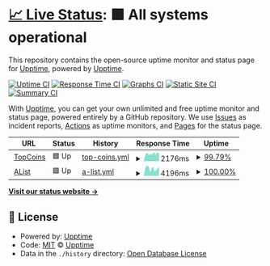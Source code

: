 # [📈 Live Status](https://klentoy.github.io/shipwreck-uptime/): <!--live status--> **🟩 All systems operational**

This repository contains the open-source uptime monitor and status page for [Upptime](https://upptime.js.org), powered by [Upptime](https://github.com/upptime/upptime).

[![Uptime CI](https://github.com/klentoy/shipwreck-uptime/workflows/Uptime%20CI/badge.svg)](https://github.com/klentoy/shipwreck-uptime/actions?query=workflow%3A%22Uptime+CI%22)
[![Response Time CI](https://github.com/klentoy/shipwreck-uptime/workflows/Response%20Time%20CI/badge.svg)](https://github.com/klentoy/shipwreck-uptime/actions?query=workflow%3A%22Response+Time+CI%22)
[![Graphs CI](https://github.com/klentoy/shipwreck-uptime/workflows/Graphs%20CI/badge.svg)](https://github.com/klentoy/shipwreck-uptime/actions?query=workflow%3A%22Graphs+CI%22)
[![Static Site CI](https://github.com/klentoy/shipwreck-uptime/workflows/Static%20Site%20CI/badge.svg)](https://github.com/klentoy/shipwreck-uptime/actions?query=workflow%3A%22Static+Site+CI%22)
[![Summary CI](https://github.com/klentoy/shipwreck-uptime/workflows/Summary%20CI/badge.svg)](https://github.com/klentoy/shipwreck-uptime/actions?query=workflow%3A%22Summary+CI%22)

With [Upptime](https://upptime.js.org), you can get your own unlimited and free uptime monitor and status page, powered entirely by a GitHub repository. We use [Issues](https://github.com/upptime/upptime/issues) as incident reports, [Actions](https://github.com/klentoy/shipwreck-uptime/actions) as uptime monitors, and [Pages](https://klentoy.github.io/shipwreck-uptime/) for the status page.

<!--start: status pages-->
<!-- This summary is generated by Upptime (https://github.com/upptime/upptime) -->
<!-- Do not edit this manually, your changes will be overwritten -->
<!-- prettier-ignore -->
| URL | Status | History | Response Time | Uptime |
| --- | ------ | ------- | ------------- | ------ |
| <img alt="" src="https://favicons.githubusercontent.com/thetopcoins.com" height="13"> [TopCoins](http://thetopcoins.com/) | 🟩 Up | [top-coins.yml](https://github.com/klentoy/shipwreck-uptime/commits/HEAD/history/top-coins.yml) | <details><summary><img alt="Response time graph" src="./graphs/top-coins/response-time-week.png" height="20"> 2176ms</summary><br><a href="https://klentoy.github.io/shipwreck-uptime/history/top-coins"><img alt="Response time 2236" src="https://img.shields.io/endpoint?url=https%3A%2F%2Fraw.githubusercontent.com%2Fklentoy%2Fshipwreck-uptime%2FHEAD%2Fapi%2Ftop-coins%2Fresponse-time.json"></a><br><a href="https://klentoy.github.io/shipwreck-uptime/history/top-coins"><img alt="24-hour response time 2048" src="https://img.shields.io/endpoint?url=https%3A%2F%2Fraw.githubusercontent.com%2Fklentoy%2Fshipwreck-uptime%2FHEAD%2Fapi%2Ftop-coins%2Fresponse-time-day.json"></a><br><a href="https://klentoy.github.io/shipwreck-uptime/history/top-coins"><img alt="7-day response time 2176" src="https://img.shields.io/endpoint?url=https%3A%2F%2Fraw.githubusercontent.com%2Fklentoy%2Fshipwreck-uptime%2FHEAD%2Fapi%2Ftop-coins%2Fresponse-time-week.json"></a><br><a href="https://klentoy.github.io/shipwreck-uptime/history/top-coins"><img alt="30-day response time 2243" src="https://img.shields.io/endpoint?url=https%3A%2F%2Fraw.githubusercontent.com%2Fklentoy%2Fshipwreck-uptime%2FHEAD%2Fapi%2Ftop-coins%2Fresponse-time-month.json"></a><br><a href="https://klentoy.github.io/shipwreck-uptime/history/top-coins"><img alt="1-year response time 2236" src="https://img.shields.io/endpoint?url=https%3A%2F%2Fraw.githubusercontent.com%2Fklentoy%2Fshipwreck-uptime%2FHEAD%2Fapi%2Ftop-coins%2Fresponse-time-year.json"></a></details> | <details><summary><a href="https://klentoy.github.io/shipwreck-uptime/history/top-coins">99.79%</a></summary><a href="https://klentoy.github.io/shipwreck-uptime/history/top-coins"><img alt="All-time uptime 99.96%" src="https://img.shields.io/endpoint?url=https%3A%2F%2Fraw.githubusercontent.com%2Fklentoy%2Fshipwreck-uptime%2FHEAD%2Fapi%2Ftop-coins%2Fuptime.json"></a><br><a href="https://klentoy.github.io/shipwreck-uptime/history/top-coins"><img alt="24-hour uptime 100.00%" src="https://img.shields.io/endpoint?url=https%3A%2F%2Fraw.githubusercontent.com%2Fklentoy%2Fshipwreck-uptime%2FHEAD%2Fapi%2Ftop-coins%2Fuptime-day.json"></a><br><a href="https://klentoy.github.io/shipwreck-uptime/history/top-coins"><img alt="7-day uptime 99.79%" src="https://img.shields.io/endpoint?url=https%3A%2F%2Fraw.githubusercontent.com%2Fklentoy%2Fshipwreck-uptime%2FHEAD%2Fapi%2Ftop-coins%2Fuptime-week.json"></a><br><a href="https://klentoy.github.io/shipwreck-uptime/history/top-coins"><img alt="30-day uptime 99.90%" src="https://img.shields.io/endpoint?url=https%3A%2F%2Fraw.githubusercontent.com%2Fklentoy%2Fshipwreck-uptime%2FHEAD%2Fapi%2Ftop-coins%2Fuptime-month.json"></a><br><a href="https://klentoy.github.io/shipwreck-uptime/history/top-coins"><img alt="1-year uptime 99.96%" src="https://img.shields.io/endpoint?url=https%3A%2F%2Fraw.githubusercontent.com%2Fklentoy%2Fshipwreck-uptime%2FHEAD%2Fapi%2Ftop-coins%2Fuptime-year.json"></a></details>
| <img alt="" src="https://favicons.githubusercontent.com/alistpropertygroup.com.au" height="13"> [AList](http://alistpropertygroup.com.au/) | 🟩 Up | [a-list.yml](https://github.com/klentoy/shipwreck-uptime/commits/HEAD/history/a-list.yml) | <details><summary><img alt="Response time graph" src="./graphs/a-list/response-time-week.png" height="20"> 4196ms</summary><br><a href="https://klentoy.github.io/shipwreck-uptime/history/a-list"><img alt="Response time 3587" src="https://img.shields.io/endpoint?url=https%3A%2F%2Fraw.githubusercontent.com%2Fklentoy%2Fshipwreck-uptime%2FHEAD%2Fapi%2Fa-list%2Fresponse-time.json"></a><br><a href="https://klentoy.github.io/shipwreck-uptime/history/a-list"><img alt="24-hour response time 4702" src="https://img.shields.io/endpoint?url=https%3A%2F%2Fraw.githubusercontent.com%2Fklentoy%2Fshipwreck-uptime%2FHEAD%2Fapi%2Fa-list%2Fresponse-time-day.json"></a><br><a href="https://klentoy.github.io/shipwreck-uptime/history/a-list"><img alt="7-day response time 4196" src="https://img.shields.io/endpoint?url=https%3A%2F%2Fraw.githubusercontent.com%2Fklentoy%2Fshipwreck-uptime%2FHEAD%2Fapi%2Fa-list%2Fresponse-time-week.json"></a><br><a href="https://klentoy.github.io/shipwreck-uptime/history/a-list"><img alt="30-day response time 4114" src="https://img.shields.io/endpoint?url=https%3A%2F%2Fraw.githubusercontent.com%2Fklentoy%2Fshipwreck-uptime%2FHEAD%2Fapi%2Fa-list%2Fresponse-time-month.json"></a><br><a href="https://klentoy.github.io/shipwreck-uptime/history/a-list"><img alt="1-year response time 3587" src="https://img.shields.io/endpoint?url=https%3A%2F%2Fraw.githubusercontent.com%2Fklentoy%2Fshipwreck-uptime%2FHEAD%2Fapi%2Fa-list%2Fresponse-time-year.json"></a></details> | <details><summary><a href="https://klentoy.github.io/shipwreck-uptime/history/a-list">100.00%</a></summary><a href="https://klentoy.github.io/shipwreck-uptime/history/a-list"><img alt="All-time uptime 100.00%" src="https://img.shields.io/endpoint?url=https%3A%2F%2Fraw.githubusercontent.com%2Fklentoy%2Fshipwreck-uptime%2FHEAD%2Fapi%2Fa-list%2Fuptime.json"></a><br><a href="https://klentoy.github.io/shipwreck-uptime/history/a-list"><img alt="24-hour uptime 100.00%" src="https://img.shields.io/endpoint?url=https%3A%2F%2Fraw.githubusercontent.com%2Fklentoy%2Fshipwreck-uptime%2FHEAD%2Fapi%2Fa-list%2Fuptime-day.json"></a><br><a href="https://klentoy.github.io/shipwreck-uptime/history/a-list"><img alt="7-day uptime 100.00%" src="https://img.shields.io/endpoint?url=https%3A%2F%2Fraw.githubusercontent.com%2Fklentoy%2Fshipwreck-uptime%2FHEAD%2Fapi%2Fa-list%2Fuptime-week.json"></a><br><a href="https://klentoy.github.io/shipwreck-uptime/history/a-list"><img alt="30-day uptime 100.00%" src="https://img.shields.io/endpoint?url=https%3A%2F%2Fraw.githubusercontent.com%2Fklentoy%2Fshipwreck-uptime%2FHEAD%2Fapi%2Fa-list%2Fuptime-month.json"></a><br><a href="https://klentoy.github.io/shipwreck-uptime/history/a-list"><img alt="1-year uptime 100.00%" src="https://img.shields.io/endpoint?url=https%3A%2F%2Fraw.githubusercontent.com%2Fklentoy%2Fshipwreck-uptime%2FHEAD%2Fapi%2Fa-list%2Fuptime-year.json"></a></details>

<!--end: status pages-->

[**Visit our status website →**](https://klentoy.github.io/shipwreck-uptime/)

## 📄 License

- Powered by: [Upptime](https://github.com/upptime/upptime)
- Code: [MIT](./LICENSE) © [Upptime](https://upptime.js.org)
- Data in the `./history` directory: [Open Database License](https://opendatacommons.org/licenses/odbl/1-0/)
